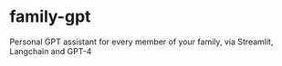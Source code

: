 # family-gpt
Personal GPT assistant for every member of your family, via Streamlit, Langchain and GPT-4

